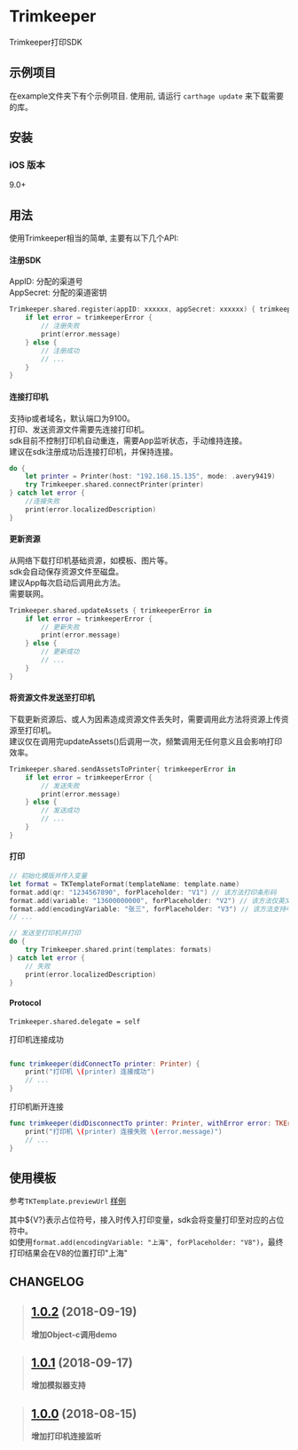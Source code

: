 # Trimkeeper

Trimkeeper打印SDK

## 示例项目

在example文件夹下有个示例项目. 使用前, 请运行 `carthage update` 来下载需要的库。

## 安装

### iOS 版本

9.0+


## 用法

使用Trimkeeper相当的简单, 主要有以下几个API:

#### 注册SDK
AppID: 分配的渠道号<br>
AppSecret: 分配的渠道密钥

```swift
Trimkeeper.shared.register(appID: xxxxxx, appSecret: xxxxxx) { trimkeeperError in
	if let error = trimkeeperError {
		// 注册失败
		print(error.message)
	} else {
		// 注册成功
		// ...
	}
}
```

#### 连接打印机
支持ip或者域名，默认端口为9100。<br>
打印、发送资源文件需要先连接打印机。<br>
sdk目前不控制打印机自动重连，需要App监听状态，手动维持连接。<br>
建议在sdk注册成功后连接打印机，并保持连接。<br>

```swift
do {
	let printer = Printer(host: "192.168.15.135", mode: .avery9419)
	try Trimkeeper.shared.connectPrinter(printer)
} catch let error {
	//连接失败
	print(error.localizedDescription)
}
```

#### 更新资源
从网络下载打印机基础资源，如模板、图片等。<br>
sdk会自动保存资源文件至磁盘。<br>
建议App每次启动后调用此方法。<br>
需要联网。<br>

```swift
Trimkeeper.shared.updateAssets { trimkeeperError in
	if let error = trimkeeperError {
		// 更新失败
		print(error.message)
	} else {
		// 更新成功
		// ...
	}
}
```

#### 将资源文件发送至打印机
下载更新资源后、或人为因素造成资源文件丢失时，需要调用此方法将资源上传资源至打印机。<br>
建议仅在调用完updateAssets()后调用一次，频繁调用无任何意义且会影响打印效率。<br>

```swift
Trimkeeper.shared.sendAssetsToPrinter{ trimkeeperError in
	if let error = trimkeeperError {
		// 发送失败
		print(error.message)
	} else {
		// 发送成功
		// ...
	}
}
```

#### 打印

```swift
// 初始化模版并传入变量
let format = TKTemplateFormat(templateName: template.name)
format.add(qr: "1234567890", forPlaceholder: "V1") // 该方法打印条形码
format.add(variable: "13600000000", forPlaceholder: "V2") // 该方法仅英文数字，如手机号
format.add(encodingVariable: "张三", forPlaceholder: "V3") // 该方法支持中文
// ...

// 发送至打印机并打印
do {
	try Trimkeeper.shared.print(templates: formats)
} catch let error {
	// 失败
	print(error.localizedDescription)
}

```

#### Protocol
`Trimkeeper.shared.delegate = self`

打印机连接成功

```swift

func trimkeeper(didConnectTo printer: Printer) {
	print("打印机 \(printer) 连接成功")
	// ...
}
```

打印机断开连接

```swift
func trimkeeper(didDisconnectTo printer: Printer, withError error: TKError) {
	print("打印机 \(printer) 连接失败 \(error.message)")
	// ...
}

```


## 使用模板

参考`TKTemplate.previewUrl` [样例](http://sslstatic.nextcont.com/trimkeeper/demo.html)

其中${V?}表示占位符号，接入时传入打印变量，sdk会将变量打印至对应的占位符中。<br>
如使用`format.add(encodingVariable: "上海", forPlaceholder: "V8")`，最终打印结果会在V8的位置打印"上海"


## CHANGELOG

> ## [1.0.2](https://github.com/lugq1001/Trimkeeper) (2018-09-19)
>
> **增加Object-c调用demo**

> ## [1.0.1](https://github.com/lugq1001/Trimkeeper) (2018-09-17)
>
> **增加模拟器支持**

> ## [1.0.0](https://github.com/lugq1001/Trimkeeper) (2018-08-15)
>
> **增加打印机连接监听**
>
